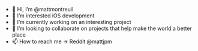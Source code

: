 - 👋 Hi, I’m @mattmontreuil
- 👀 I’m interested iOS development
- 🌱 I’m currently working on an interesting project
- 💞️ I’m looking to collaborate on projects that help make the world a better place
- 📫 How to reach me -> Reddit @mattjpm

<!---
mattmontreuil/mattmontreuil is a ✨ special ✨ repository because its `README.md` (this file) appears on your GitHub profile.
You can click the Preview link to take a look at your changes.
--->
